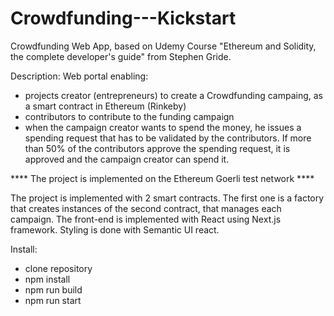 # Crowdfunding---Kickstart
Crowdfunding Web App, based on Udemy Course "Ethereum and Solidity, the complete developer's guide" from Stephen Gride.

Description:
Web portal enabling:
- projects creator (entrepreneurs) to create a Crowdfunding campaing, as a smart contract in Ethereum (Rinkeby)
- contributors to contribute to the funding campaign
- when the campaign creator wants to spend the money, he issues a spending request that has to be validated by the contributors. 
If more than 50% of the contributors approve the spending request, it is approved and the campaign creator can spend it.

**** The project is implemented on the Ethereum Goerli test network ****

The project is implemented with 2 smart contracts. The first one is a factory that creates instances of the second contract, that manages each campaign.
The front-end is implemented with React using Next.js framework. Styling is done with Semantic UI react. 

Install:
- clone repository
- npm install
- npm run build
- npm run start
